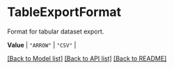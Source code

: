 # TableExportFormat

Format for tabular dataset export.


**Value** |
`"ARROW"` |
`"CSV"` |


[[Back to Model list]](../../README.md#documentation-for-models) [[Back to API list]](../../README.md#documentation-for-api-endpoints) [[Back to README]](../../README.md)

